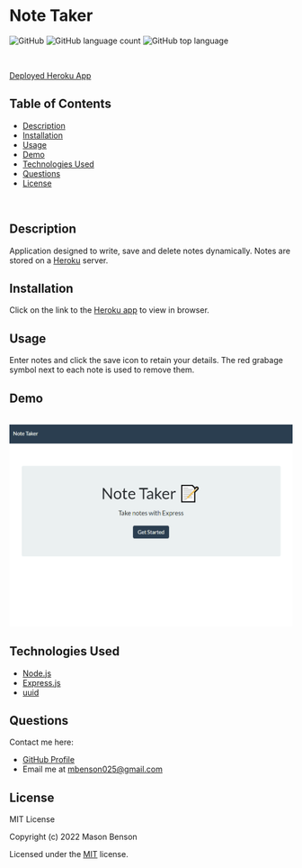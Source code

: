 # Note Taker

![GitHub](https://img.shields.io/github/license/mbenson025/note-taker)
![GitHub language count](https://img.shields.io/github/languages/count/mbenson025/note-taker)
![GitHub top language](https://img.shields.io/github/languages/top/mbenson025/note-taker)

<br>

[Deployed Heroku App](https://note-taker-mbenson.herokuapp.com/)

## Table of Contents

- [Description](#description)
- [Installation](#installation)
- [Usage](#usage)
- [Demo](#demo)
- [Technologies Used](#technologies-used)
- [Questions](#questions)
- [License](#license)

<br>

## Description

Application designed to write, save and delete notes dynamically. Notes are stored on a [Heroku](https://www.heroku.com/) server.

## Installation

Click on the link to the [Heroku app](https://note-taker-mbenson.herokuapp.com/) to view in browser.

## Usage

Enter notes and click the save icon to retain your details. The red grabage symbol next to each note is used to remove them.

## Demo

<br>

<img src="public/assets/img/notetakerdemo.gif" alt="Demo of application" title="App Demo">

<br>

## Technologies Used

- [Node.js](https://nodejs.org/en/)
- [Express.js](https://expressjs.com/)
- [uuid](https://www.npmjs.com/package/uuid)

## Questions

Contact me here:

- [GitHub Profile](https://github.com/mbenson025)
- Email me at mbenson025@gmail.com

## License

MIT License

Copyright (c) 2022 Mason Benson

Licensed under the [MIT](LICENSE) license.
